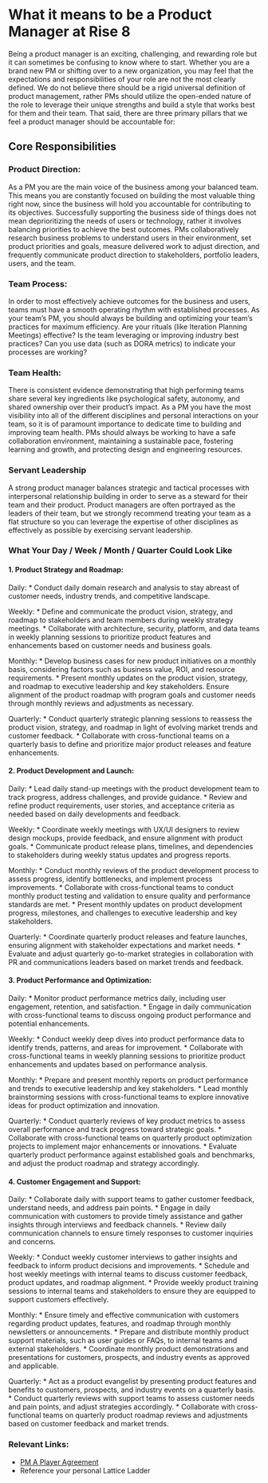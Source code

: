 # What it means to be a Product Manager at Rise 8
Being a product manager is an exciting, challenging, and rewarding role but it can sometimes be confusing to know where to start. Whether you are a brand new PM or shifting over to a new organization, you may feel that the expectations and responsibilities of your role are not the most clearly defined. We do not believe there should be a rigid universal definition of product management, rather PMs should utilize the open-ended nature of the role to leverage their unique strengths and build a style that works best for them and their team. That said, there are three primary pillars that we feel a product manager should be accountable for:

## Core Responsibilities

### Product Direction: 
As a PM you are the main voice of the business among your balanced team. This means you are constantly focused on building the most valuable thing right now, since the business will hold you accountable for contributing to its objectives. Successfully supporting the business side of things does not mean deprioritizing the needs of users or technology, rather it involves balancing priorities to achieve the best outcomes. PMs collaboratively research business problems to understand users in their environment, set product priorities and goals, measure delivered work to adjust direction, and frequently communicate product direction to stakeholders, portfolio leaders, users, and the team.

### Team Process: 
In order to most effectively achieve outcomes for the business and users, teams must have a smooth operating rhythm with established processes. As your team’s PM, you should always be building and optimizing your team’s practices for maximum efficiency. Are your rituals (like Iteration Planning Meetings) effective? Is the team leveraging or improving industry best practices? Can you use data (such as DORA metrics) to indicate your processes are working? 

### Team Health: 
There is consistent evidence demonstrating that high performing teams share several key ingredients like psychological safety, autonomy, and shared ownership over their product’s impact. As a PM you have the most visibility into all of the different disciplines and personal interactions on your team, so it is of paramount importance to dedicate time to building and improving team health. PMs should always be working to have a safe collaboration environment, maintaining a sustainable pace, fostering learning and growth, and protecting design and engineering resources.

### Servant Leadership
A strong product manager balances strategic and tactical processes with interpersonal relationship building in order to serve as a steward for their team and their product. Product managers are often portrayed as the leaders of their team, but we strongly recommend treating your team as a flat structure so you can leverage the expertise of other disciplines as effectively as possible by exercising servant leadership. 

### What Your Day / Week / Month / Quarter Could Look Like

#### 1. Product Strategy and Roadmap:


Daily:
    * Conduct daily domain research and analysis to stay abreast of customer needs, industry trends, and competitive landscape.

Weekly:
    * Define and communicate the product vision, strategy, and roadmap to stakeholders and team members during weekly strategy meetings.
    * Collaborate with architecture, security, platform, and data teams in weekly planning sessions to prioritize product features and enhancements based on customer needs and business goals.

Monthly:
    * Develop business cases for new product initiatives on a monthly basis, considering factors such as business value, ROI, and resource requirements.
    * Present monthly updates on the product vision, strategy, and roadmap to executive leadership and key stakeholders.
Ensure alignment of the product roadmap with program goals and customer needs through monthly reviews and adjustments as necessary.

Quarterly:
    * Conduct quarterly strategic planning sessions to reassess the product vision, strategy, and roadmap in light of evolving market trends and customer feedback.
    * Collaborate with cross-functional teams on a quarterly basis to define and prioritize major product releases and feature enhancements.

#### 2. Product Development and Launch:
	
Daily:
    * Lead daily stand-up meetings with the product development team to track progress, address challenges, and provide guidance.
    * Review and refine product requirements, user stories, and acceptance criteria as needed based on daily developments and feedback.

Weekly:
    * Coordinate weekly meetings with UX/UI designers to review design mockups, provide feedback, and ensure alignment with product goals.
    * Communicate product release plans, timelines, and dependencies to stakeholders during weekly status updates and progress reports.

Monthly:
    * Conduct monthly reviews of the product development process to assess progress, identify bottlenecks, and implement process improvements.
    * Collaborate with cross-functional teams to conduct monthly product testing and validation to ensure quality and performance standards are met.
    * Present monthly updates on product development progress, milestones, and challenges to executive leadership and key stakeholders.

Quarterly:
    * Coordinate quarterly product releases and feature launches, ensuring alignment with stakeholder expectations and market needs.
    * Evaluate and adjust quarterly go-to-market strategies in collaboration with PR and communications leaders based on market trends and feedback.

#### 3. Product Performance and Optimization:
Daily:
    * Monitor product performance metrics daily, including user engagement, retention, and satisfaction.
    * Engage in daily communication with cross-functional teams to discuss ongoing product performance and potential enhancements.

Weekly:
    * Conduct weekly deep dives into product performance data to identify trends, patterns, and areas for improvement.
    * Collaborate with cross-functional teams in weekly planning sessions to prioritize product enhancements and updates based on performance analysis.

Monthly:
    * Prepare and present monthly reports on product performance and trends to executive leadership and key stakeholders.
    * Lead monthly brainstorming sessions with cross-functional teams to explore innovative ideas for product optimization and innovation.

Quarterly:
    * Conduct quarterly reviews of key product metrics to assess overall performance and track progress toward strategic goals.
    * Collaborate with cross-functional teams on quarterly product optimization projects to implement major enhancements or innovations.
    * Evaluate quarterly product performance against established goals and benchmarks, and adjust the product roadmap and strategy accordingly.

#### 4. Customer Engagement and Support:
Daily:
    * Collaborate daily with support teams to gather customer feedback, understand needs, and address pain points.
    * Engage in daily communication with customers to provide timely assistance and gather insights through interviews and feedback channels.
    * Review daily communication channels to ensure timely responses to customer inquiries and concerns.

Weekly:
    * Conduct weekly customer interviews to gather insights and feedback to inform product decisions and improvements.
    * Schedule and host weekly meetings with internal teams to discuss customer feedback, product updates, and roadmap alignment.
    * Provide weekly product training sessions to internal teams and stakeholders to ensure they are equipped to support customers effectively.

Monthly:
    * Ensure timely and effective communication with customers regarding product updates, features, and roadmap through monthly newsletters or announcements.
    * Prepare and distribute monthly product support materials, such as user guides or FAQs, to internal teams and external stakeholders.
    * Coordinate monthly product demonstrations and presentations for customers, prospects, and industry events as approved and applicable.

Quarterly:
    * Act as a product evangelist by presenting product features and benefits to customers, prospects, and industry events on a quarterly basis.
    * Conduct quarterly reviews with support teams to assess customer needs and pain points, and adjust strategies accordingly.
    * Collaborate with cross-functional teams on quarterly product roadmap reviews and adjustments based on customer feedback and market trends.

### Relevant Links: 
* [PM A Player Agreement](https://docs.google.com/document/d/1TLhY06DKxXgEaQgDrMwnOH6JFfzoenVlQoJxv-0cg4Y/edit#heading=h.q3hwr650xktk) 
* Reference your personal Lattice Ladder 

